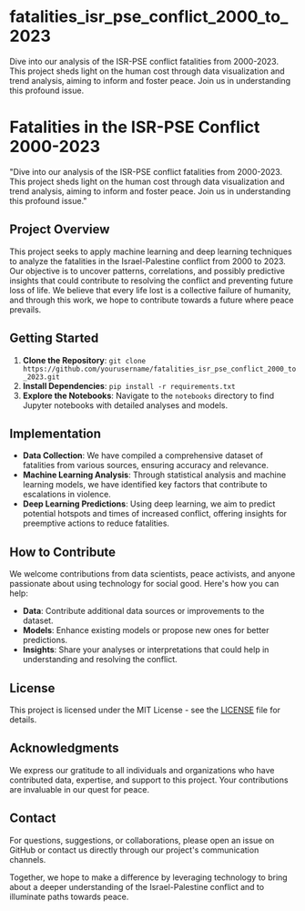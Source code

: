 # fatalities_isr_pse_conflict_2000_to_2023
Dive into our analysis of the ISR-PSE conflict fatalities from 2000-2023. This project sheds light on the human cost through data visualization and trend analysis, aiming to inform and foster peace. Join us in understanding this profound issue.
# Fatalities in the ISR-PSE Conflict 2000-2023

"Dive into our analysis of the ISR-PSE conflict fatalities from 2000-2023. This project sheds light on the human cost through data visualization and trend analysis, aiming to inform and foster peace. Join us in understanding this profound issue."

## Project Overview

This project seeks to apply machine learning and deep learning techniques to analyze the fatalities in the Israel-Palestine conflict from 2000 to 2023. Our objective is to uncover patterns, correlations, and possibly predictive insights that could contribute to resolving the conflict and preventing future loss of life. We believe that every life lost is a collective failure of humanity, and through this work, we hope to contribute towards a future where peace prevails.

## Getting Started

1. **Clone the Repository**: `git clone https://github.com/yourusername/fatalities_isr_pse_conflict_2000_to_2023.git`
2. **Install Dependencies**: `pip install -r requirements.txt`
3. **Explore the Notebooks**: Navigate to the `notebooks` directory to find Jupyter notebooks with detailed analyses and models.

## Implementation

- **Data Collection**: We have compiled a comprehensive dataset of fatalities from various sources, ensuring accuracy and relevance.
- **Machine Learning Analysis**: Through statistical analysis and machine learning models, we have identified key factors that contribute to escalations in violence.
- **Deep Learning Predictions**: Using deep learning, we aim to predict potential hotspots and times of increased conflict, offering insights for preemptive actions to reduce fatalities.

## How to Contribute

We welcome contributions from data scientists, peace activists, and anyone passionate about using technology for social good. Here's how you can help:
- **Data**: Contribute additional data sources or improvements to the dataset.
- **Models**: Enhance existing models or propose new ones for better predictions.
- **Insights**: Share your analyses or interpretations that could help in understanding and resolving the conflict.

## License

This project is licensed under the MIT License - see the [LICENSE](LICENSE) file for details.

## Acknowledgments

We express our gratitude to all individuals and organizations who have contributed data, expertise, and support to this project. Your contributions are invaluable in our quest for peace.

## Contact

For questions, suggestions, or collaborations, please open an issue on GitHub or contact us directly through our project's communication channels.

Together, we hope to make a difference by leveraging technology to bring about a deeper understanding of the Israel-Palestine conflict and to illuminate paths towards peace.
